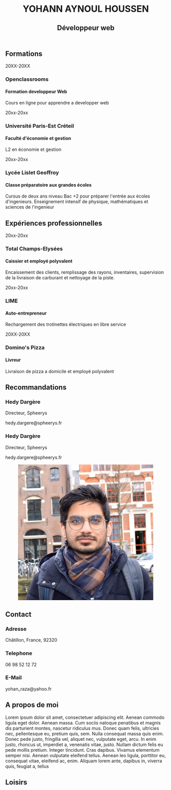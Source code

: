 <!DOCTYPE html>
<html>
<head>
	<meta charset="utf-8">
	<link rel="stylesheet" type="text/css" href="styles.css">
	<meta name="viewport" content="width=device-width, initial-scale= 1">
	<script src="https://kit.fontawesome.com/ea2e75a39e.js" crossorigin="anonymous"></script>
	<title>
		CV YOHANN RAZA
	</title>
</head>
<body>
	<div class="main">
		<header>
			<h1><span class="txt_colored">YOHANN</span> AYNOUL HOUSSEN</h1>
			<h2><span class="txt_underline">Dével</span>oppeur web</h2>
		</header>
		<section class="section formations">
			<h2><i class="fas fa-graduation-cap"></i> Formations</h2>
			<article class="item">
				<div class="item__date">
					<i class="far fa-dot-circle"></i> 20XX-20XX
				</div>
				<div class="item__content">
					<h3>Openclassrooms</h3> 
					<h4>Formation developpeur Web</h4>
					<p>Cours en ligne pour apprendre a developper web</p>
				</div>			
			</article>
			<article class="item">
				<div class="item__date">
					<i class="fas fa-circle"></i> 20xx-20xx
				</div>
				<div class="item__content">
					<h3>Université Paris-Est Créteil</h3>
					<h4>Faculté d'économie et gestion</h4>
					<p>L2 en économie et gestion</p>
				</div>
			</article>
			<article class="item">
				<div class="item__date">
					<i class="fas fa-circle"></i> 20xx-20xx
				</div>
				<div class="item__content">
					<h3>Lycée Lislet Geoffroy</h3>
					<h4>Classe préparatoire aux grandes écoles</h4>
					<p>Cursus de deux ans niveau Bac +2 pour préparer l'entrée aux écoles d'ingenieurs. Enseignement intensif de physique, mathématiques et sciences de l'ingenieur</p>
				</div>
			</article>
		</section>
		<section class="section experiences">
			<h2><i class="fas fa-briefcase"></i> Expériences professionnelles</h2>
			<article class="item">
				<div class="item__date">
					<i class="far fa-dot-circle"></i> 20xx-20xx
				</div>
				<div class="item__content">
					<h3>Total Champs-Elysées</h3>
					<h4>Caissier et employé polyvalent</h4>
					<p>Encaissement des clients, remplissage des rayons, inventaires, supervision de la livraison de carburant et nettoyage de la piste.</p>
				</div>
			</article>
			<article class="item">
				<div class="item__date">
					<i class="fas fa-circle"></i> 20xx-20xx
				</div>
				<div class="item__content">
					<h3>LIME</h3>
					<h4>Auto-entrepreneur</h4>
					<p>Rechargement des trotinettes électriques en libre service</p>
				</div>
			</article>
			<article class="item">
				<div class="item__date">
					<i class="fas fa-circle"></i> 20XX-20XX
				</div>
				<div class="item__content">
					<h3>Domino's Pizza</h3>
					<h4>Livreur</h4>
					<p>Livraison de pizza a domicile et employé polyvalent</p>
				</div>
			</article>
		</section>
		<section class="section recommandations">
			<h2><i class="fas fa-pencil-alt"></i> Recommandations</h2>
			<div class="items__wrapper">
				<article class="item">
					<h3>Hedy Dargère </h3>
					<p>Directeur, Spheerys</p>
					<p>hedy.dargere@spheerys.fr</p>
				</article>
				<article class="item">
					<h3>Hedy Dargère </h3>
					<p>Directeur, Spheerys</p>
					<p>hedy.dargere@spheerys.fr</p>
				</article>
			</div>	
		</section>	
	</div>
	<div class="aside">
		<figure>
			<img src="images/yohann_raza.jpg" alt="Photo de Yohann" class="profile_pic">
		</figure>
		<section class="contact">
			<h2>Contact</h2>
			<article class="contact__item">
				<h3>Adresse</h3>
				<p>Châtillon, France, 92320</p>
				<h3>Telephone</h3>
				<p>06 98 52 12 72</p>
				<h3>E-Mail</h3>
				<p>yohan_raza@yahoo.fr</p>
			</article>	
		</section>
		<section class="apropos">
			<h2>A propos de moi</h2>
			<p class="apropos__txt">Lorem ipsum dolor sit amet, consectetuer adipiscing elit. Aenean commodo ligula eget dolor. Aenean massa. Cum sociis natoque penatibus et magnis dis parturient montes, nascetur ridiculus mus. Donec quam felis, ultricies nec, pellentesque eu, pretium quis, sem. Nulla consequat massa quis enim. Donec pede justo, fringilla vel, aliquet nec, vulputate eget, arcu. In enim justo, rhoncus ut, imperdiet a, venenatis vitae, justo. Nullam dictum felis eu pede mollis pretium. Integer tincidunt. Cras dapibus. Vivamus elementum semper nisi. Aenean vulputate eleifend tellus. Aenean leo ligula, porttitor eu, consequat vitae, eleifend ac, enim. Aliquam lorem ante, dapibus in, viverra quis, feugiat a, tellus</p>
		</section>
		<section class="loisirs">
			<h2>Loisirs</h2>
			<div class="loisirs__logo">
				<div class="cercle__logo">
					<i class="fas fa-chart-line"></i>
				</div>
				<div class="cercle__logo">	
					<i class="fas fa-swimmer"></i>
				</div>
				<div class="cercle__logo">
					<i class="fas fa-laptop"></i>
				</div>
			</div>	
		</section>
	</div>	
</body>
</html>